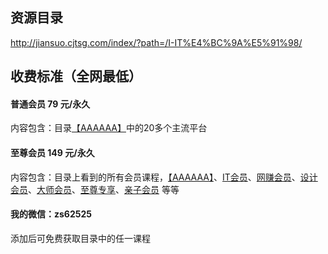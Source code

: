 ## 资源目录
http://jiansuo.cjtsg.com/index/?path=/I-IT%E4%BC%9A%E5%91%98/

## 收费标准（全网最低）

#### 普通会员 79 元/永久

内容包含：目录[【AAAAAA】](http://jiansuo.cjtsg.com/category/?path=AAAAAAA)中的20多个主流平台

#### 至尊会员 149 元/永久

内容包含：目录上看到的所有会员课程，[【AAAAAA】](http://jiansuo.cjtsg.com/category/?path=AAAAAAA)、[IT会员](http://jiansuo.cjtsg.com/category/?path=IT%E4%BC%9A%E5%91%98)、[网赚会员](http://jiansuo.cjtsg.com/category/?path=%E7%BD%91%E8%B5%9A%E4%BC%9A%E5%91%98)、[设计会员](http://jiansuo.cjtsg.com/category/?path=%E8%AE%BE%E8%AE%A1%E4%BC%9A%E5%91%98)、[大师会员](http://jiansuo.cjtsg.com/category/?path=%E5%A4%A7%E5%B8%88%E4%BC%9A%E5%91%98)、[至尊专享](http://jiansuo.cjtsg.com/category/?path=%E8%87%B3%E5%B0%8A%E4%BC%9A%E5%91%98%E4%B8%93%E4%BA%AB)、[亲子会员](http://jiansuo.cjtsg.com/category/?path=%E4%BA%B2%E5%AD%90%E5%A4%A7%E6%B1%87%E6%80%BB) 等等

#### 我的微信：zs62525

添加后可免费获取目录中的任一课程

